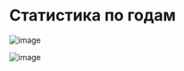# Статистика по годам

![image](https://user-images.githubusercontent.com/119508764/210096672-e1a9d57d-10df-44cc-b092-92debea27214.png)

![image](https://user-images.githubusercontent.com/119508764/210096685-e6ab1a21-519d-48de-b7c9-edc88d970c2a.png)
